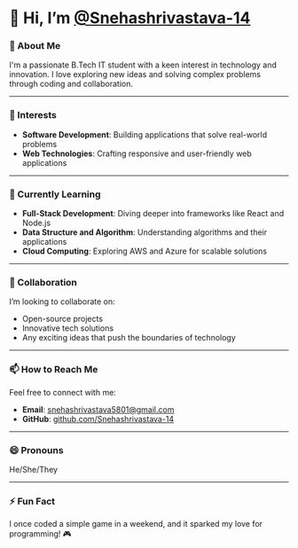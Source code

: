 # 👋 Hi, I’m [@Snehashrivastava-14](https://github.com/Snehashrivastava-14)

### 🌟 About Me
I'm a passionate B.Tech IT student with a keen interest in technology and innovation. I love exploring new ideas and solving complex problems through coding and collaboration.

---

### 👀 Interests
- **Software Development**: Building applications that solve real-world problems
- **Web Technologies**: Crafting responsive and user-friendly web applications

---

### 🌱 Currently Learning
- **Full-Stack Development**: Diving deeper into frameworks like React and Node.js
- **Data Structure and Algorithm**: Understanding algorithms and their applications
- **Cloud Computing**: Exploring AWS and Azure for scalable solutions

---

### 💞️ Collaboration
I’m looking to collaborate on:
- Open-source projects
- Innovative tech solutions
- Any exciting ideas that push the boundaries of technology

---

### 📫 How to Reach Me
Feel free to connect with me:
- **Email**: snehashrivastava5801@gmail.com
- **GitHub**: [github.com/Snehashrivastava-14](https://github.com/Snehashrivastava-14)

---

### 😄 Pronouns
He/She/They

---

### ⚡ Fun Fact
I once coded a simple game in a weekend, and it sparked my love for programming! 🎮

